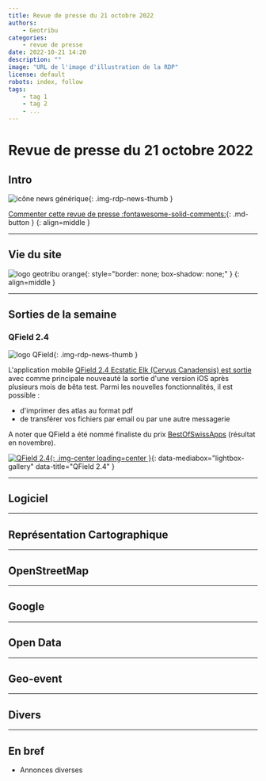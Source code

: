 ```yaml
---
title: Revue de presse du 21 octobre 2022
authors:
    - Geotribu
categories:
    - revue de presse
date: 2022-10-21 14:20
description: ""
image: "URL de l'image d'illustration de la RDP"
license: default
robots: index, follow
tags:
    - tag 1
    - tag 2
    - ...
---
```


# Revue de presse du 21 octobre 2022

## Intro

![icône news générique](https://cdn.geotribu.fr/img/internal/icons-rdp-news/news.png "icône news générique"){: .img-rdp-news-thumb }

[Commenter cette revue de presse :fontawesome-solid-comments:](#__comments){: .md-button }
{: align=middle }

----

## Vie du site

![logo geotribu orange](https://cdn.geotribu.fr/img/internal/charte/geotribu_logo_rectangle_384x80.png "logo geotribu orange"){: style="border: none; box-shadow: none;" }
{: align=middle }

----

## Sorties de la semaine

### QField 2.4

![logo QField](https://cdn.geotribu.fr/img/logos-icones/logiciels_librairies/qfield.png "logo QField"){: .img-rdp-news-thumb }

L'application mobile [QField 2.4 Ecstatic Elk (Cervus Canadensis) est sortie](https://www.opengis.ch/fr/2022/10/13/qfield-2-4-is-here-and-it-is-🍏icious/) avec comme principale nouveauté la sortie d'une version iOS après plusieurs mois de bêta test. Parmi les nouvelles fonctionnalités, il est possible :
- d'imprimer des atlas au format pdf
- de transférer vos fichiers par email ou par une autre messagerie

A noter que QField a été nommé finaliste du prix [BestOfSwissApps](https://www.bestofswissapps.ch/fr/) (résultat en novembre).

[![QField 2.4](https://cdn.geotribu.fr/img/articles-blog-rdp/logiciels/QField/qfield_24.webp "QField 2.4"){: .img-center loading=center }](https://cdn.geotribu.fr/img/articles-blog-rdp/logiciels/QField/qfield_24.webp){: data-mediabox="lightbox-gallery" data-title="QField 2.4" }

----

## Logiciel

----

## Représentation Cartographique

----

## OpenStreetMap

----

## Google

----

## Open Data

----

## Geo-event

----

## Divers

----

## En bref

- Annonces diverses
